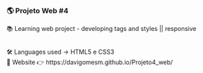 ### 🌎 Projeto Web #4
📚 Learning web project - developing tags and styles || responsive
##
<div>🛠 Languages used -> HTML5 e CSS3</div>
<div>🔮 Website 👉 https://davigomesm.github.io/Projeto4_web/</div>

